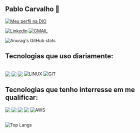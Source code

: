 
## Pablo Carvalho 🦇

[![Meu perfil na DIO](https://img.shields.io/badge/Meu%20perfil%20na%20DIO-black?logo=web&style=for-the-badge)](https://web.dio.me/users/devpablocarvalho?tab=skills)


[![Linkedin](https://img.shields.io/badge/LinkedIn-black?logo=linkedin&style=for-the-badge)](https://www.linkedin.com/in/pablo-carvalho-140255260/)
[![GMAIL](https://img.shields.io/badge/Gmail-black?logo=gmail&style=for-the-badge)](mailto:devpablocarvalho@gmail.com)

![Anurag's GitHub stats](https://github-readme-stats.vercel.app/api?username=PabloCsDev&show_icons=true&theme=highcontrast&hide_rank=true&hide_title=true)





## Tecnologias que uso diariamente:
<div style="dispaly: inline_block"><br/>
    <img align="center" all="JavaScript" src="https://img.shields.io/badge/JavaScript-000?style=for-the-badge&logo=javascript"/>
    <img align="center" all="HTML5" src="https://img.shields.io/badge/HTML5-000?style=for-the-badge&logo=html5"/>
    <img align="center" all="CSS3" src="https://img.shields.io/badge/CSS3-000?style=for-the-badge&logo=css3&logoColor=264CE4"/>
    <img align="center" alt="LINUX" src="https://img.shields.io/badge/Linux-black?logo=linux&style=for-the-badge"/>
     <img align="center" alt="GIT" src=" https://img.shields.io/badge/Git-000?style=for-the-badge&logo=git&logoColor=E94D5F"/>
     
    
## Tecnologias que tenho interresse em me qualificar:
<img align="center" all="ANGULAR" src="https://img.shields.io/badge/Angular-000?style=for-the-badge&logo=angular&logoColor=C3002F"/>
<img align="center" all="REACT" src="https://img.shields.io/badge/React-000?style=for-the-badge&logo=react"/>
<img align="center" all="JAVA" src="https://img.shields.io/badge/Java-black?logo=java&style=for-the-badge"/>
<img align="center" all="KOTLIN" src="https://img.shields.io/badge/Kotlin-black?logo=kotlin&style=for-the-badge"/>
 <img align="center" alt="AWS" src="https://img.shields.io/badge/AWS-black?logo=amazon-aws&style=for-the-badge"/>
</div><br/>


![Top Langs](https://github-readme-stats-git-masterrstaa-rickstaa.vercel.app/api/top-langs/?username=PabloCsDev&layout=compact&bg_color=000&border_color=30A3DC&title_color=E94D5F&text_color=FFF)